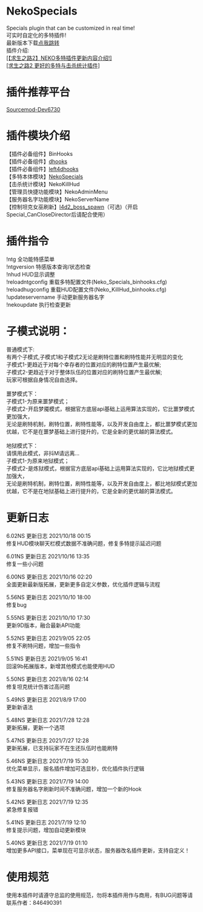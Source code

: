 # NekoSpecials
Specials plugin that can be customized in real time!<br>
可实时自定化的多特插件!<br>
最新版本下载[点我跳转](https://himeneko.cn/nekospecials)<br>
插件介绍:<br>[[【求生之路2】NEKO多特插件更新内容介绍!]](https://www.bilibili.com/video/BV1Eh411n7op)<br>[[求生之路2 更好的多特与击杀统计插件]](https://www.bilibili.com/video/BV1GN411Z7um)

# 插件推荐平台
[Sourcemod-Dev6730](https://www.sourcemod.net/downloads.php?branch=dev)

# 插件模块介绍
【插件必备组件】BinHooks<br>
【插件必备组件】[dhooks](https://forums.alliedmods.net/showthread.php?p=2588686#post2588686)<br>
【插件必备组件】[left4dhooks](https://forums.alliedmods.net/showthread.php?p=2684862)<br>
【多特本体模块】[NekoSpecials](https://himeneko.cn/nekospecials)<br>
【击杀统计模块】NekoKillHud<br>
【管理员快捷功能模块】NekoAdminMenu<br>
【服务器名字功能模块】NekoServerName<br>
【控制坦克女巫刷新】[l4d2_boss_spawn](https://forums.alliedmods.net/showthread.php?p=2694435)（可选)（开启Special_CanCloseDirector后请配合使用）<br>

# 插件指令
!ntg					    全功能特感菜单<br>
!ntgversion				特感版本查询/状态检查<br>
!nhud					    HUD显示调整<br>
!reloadntgconfig	重载多特配置文件(Neko_Specials_binhooks.cfg)<br>
!reloadhugconfig	重载HUD配置文件(Neko_KillHud_binhooks.cfg)<br>
!updateservername	手动更新服务器名字<br>
!nekoupdate				执行检查更新<br>

# 子模式说明：
普通模式下:<br>
有两个子模式,子模式1和子模式2无论是刷特位置和刷特性能并无明显的变化<br>
子模式1-更趋近于对每个幸存者的位置对应的刷特位置产生最优解;<br>
子模式2-更趋近于对于整体队伍的位置对应的刷特位置产生最优解;<br>
玩家可根据自身情况自由选择。<br>
<br>
噩梦模式下：<br>
子模式1-为原来噩梦模式；<br>
子模式2-开启梦魇模式，根据官方底层api基础上运用算法实现的，它比噩梦模式更加强大，<br>
无论是刷特机制，刷特位置，刷特性能等，以及开发自由度上，都比噩梦模式更加优越，它不是在噩梦基础上进行提升的，它是全新的更优越的算法模式。<br>
<br>
地狱模式下：<br>
请慎用此模式，非抖M请远离...<br>
子模式1-为原来地狱模式；<br>
子模式2-是炼狱模式，根据官方底层api基础上运用算法实现的，它比地狱模式更加强大，<br>
无论是刷特机制，刷特位置，刷特性能等，以及开发自由度上，都比地狱模式更加优越，它不是在地狱基础上进行提升的，它是全新的更优越的算法模式。<br>

# 更新日志
6.02NS 更新日志 2021/10/18 00:15 <br>
修复HUD模块聊天栏模式数据不准确问题，修复多特提示延迟问题

6.01NS 更新日志 2021/10/16 13:35 <br>
修复一些小问题

6.00NS 更新日志 2021/10/16 02:20 <br>
全面更新最新版拓展，更新更多自定义参数，优化插件逻辑与流程

5.56NS 更新日志 2021/10/10 18:00 <br>
修复bug

5.55NS 更新日志 2021/10/10 17:30 <br>
更新9D版本，融合最新API功能

5.52NS 更新日志 2021/9/05 22:05 <br>
修复不刷特问题，增加一些指令

5.51NS 更新日志 2021/9/05 16:41 <br>
回滚9b拓展版本，新增其他模式也能使用HUD

5.50NS 更新日志 2021/8/16 02:14 <br>
修复坦克统计伤害过高问题

5.49NS 更新日志 2021/8/9 17:00 <br>
更新新语法

5.48NS 更新日志 2021/7/28 12:28 <br>
更新拓展，更新一个选项

5.47NS 更新日志 2021/7/27 12:28 <br>
更新拓展，已支持玩家不在生还队伍时也能刷特

5.46NS 更新日志 2021/7/19 15:30 <br>
优化菜单显示，服名插件增加可选显秒，优化插件执行逻辑

5.43NS 更新日志 2021/7/19 14:00 <br>
修复服务器名字刷新时间不准确问题，增加一个新的Hook

5.42NS 更新日志 2021/7/19 12:35 <br>
紧急修复报错

5.41NS 更新日志 2021/7/19 12:10 <br>
修复提示问题，增加自动更新模块

5.40NS 更新日志 2021/7/19 01:10 <br>
增加更多API接口，菜单现在可显示状态，服务器改名插件更新，支持自定义！

# 使用规范
使用本插件时请遵守总监的使用规范，勿将本插件用作与商用，有BUG问题等请联系作者：846490391
